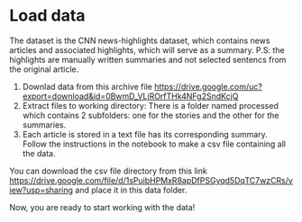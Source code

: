 # Load data
The dataset is the CNN news-highlights dataset, which contains news articles and associated highlights, which will serve as a summary.
P.S: the highlights are manually written summaries and not selected sentencs from the original article.

1. Downlad data from this archive file https://drive.google.com/uc?export=download&id=0BwmD_VLjROrfTHk4NFg2SndKcjQ
2. Extract files to working directory: There is a folder named processed which contains 2 subfolders: one for the stories and the other for the summaries. 
3. Each article is stored in a text file has its corresponding summary. Follow the instructions in the notebook to make a csv file containing all the data.

You can download the csv file directory from this link https://drive.google.com/file/d/1sPuibHPMxR8apDfPSGyqd5DqTC7wzCRs/view?usp=sharing and place it in this data folder.

Now, you are ready to start working with the data!
